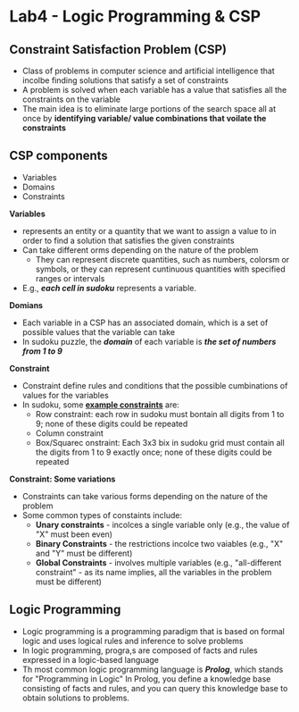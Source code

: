 # Lab4 - Logic Programming & CSP
## Constraint Satisfaction Problem (CSP)
 - Class of problems in computer science and artificial intelligence that incolbe finding solutions that satisfy a set of constraints
 - A problem is solved when each variable has a value that satisfies all the constraints on the variable
 - The main idea is to eliminate large portions of the search space all at once by **identifying variable/ value combinations that voilate the constraints**

## CSP components
 - Variables
 - Domains
 - Constraints

**Variables**
 - represents an entity or a quantity that we want to assign a value to in order to find a solution that satisfies the given constraints
 - Can take different orms depending on the nature of the problem
   - They can represent discrete quantities, such as numbers, colorsm or symbols, or they can represent cuntinuous quantities with specified ranges or intervals
 - E.g., ***each cell in sudoku*** represents a variable.

**Domians**
 - Each variable in a CSP has an associated domain, which is a set of possible values that the variable can take
 - In sudoku puzzle, the ***domain*** of each variable is ***the set of numbers from 1 to 9***

**Constraint**
 - Constraint define rules and conditions that the possible cumbinations of values for the variables
 - In sudoku, some **<u>example constraints**</u> are:
   - Row constraint: each row in sudoku must bontain all digits from 1 to 9; none of these digits could be repeated
   - Column constraint
   - Box/Squarec onstraint: Each 3x3 bix in sudoku grid must contain all the digits from 1 to 9 exactly once; none of these digits could be repeated
   
**Constraint: Some variations**
   - Constraints can take various forms depending on the nature of the problem
   - Some common types of constaints include:
     - **Unary constraints** - incolces a single variable only (e.g., the value of "X" must been even)
     - **Binary Constraints** - the restrictions incolce two vaiables (e.g., "X" and "Y" must be different)
     - **Global Constraints** - involves multiple variables (e.g., "all-different constraint" - as its name implies, all the variables in the problem must be different)

## Logic Programming
 - Logic programming is a programming paradigm that is based on formal logic and uses logical rules and inference to solve problems
 - In logic programming, progra,s are composed of facts and rules expressed in a logic-based language
 - Th most common logic programming language is  ***Prolog***, which stands for "Programming in Logic" In Prolog, you define a knowledge base consisting of facts and rules, and you can query this knowledge base to obtain solutions to problems.
